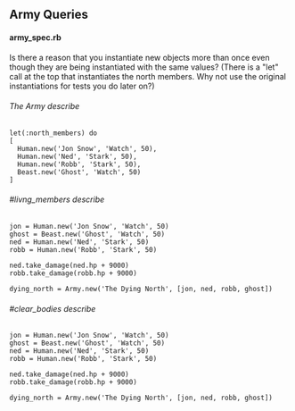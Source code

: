 ## Army Queries

#### army_spec.rb

Is there a reason that you instantiate new objects more than once even though they are being instantiated with the same values? (There is a "let" call at the top that instantiates the north members. Why not use the original instantiations for tests you do later on?) 

###### The Army describe
	let(:north_members) do
    [
      Human.new('Jon Snow', 'Watch', 50),
      Human.new('Ned', 'Stark', 50),
      Human.new('Robb', 'Stark', 50),
      Beast.new('Ghost', 'Watch', 50)
    ]
    
###### #livng_members describe

	jon = Human.new('Jon Snow', 'Watch', 50)
    ghost = Beast.new('Ghost', 'Watch', 50)
    ned = Human.new('Ned', 'Stark', 50)
    robb = Human.new('Robb', 'Stark', 50)

    ned.take_damage(ned.hp + 9000)
    robb.take_damage(robb.hp + 9000)

    dying_north = Army.new('The Dying North', [jon, ned, robb, ghost])
    
###### #clear_bodies describe

	jon = Human.new('Jon Snow', 'Watch', 50)
    ghost = Beast.new('Ghost', 'Watch', 50)
    ned = Human.new('Ned', 'Stark', 50)
    robb = Human.new('Robb', 'Stark', 50)

    ned.take_damage(ned.hp + 9000)
    robb.take_damage(robb.hp + 9000)

    dying_north = Army.new('The Dying North', [jon, ned, robb, ghost])
    

